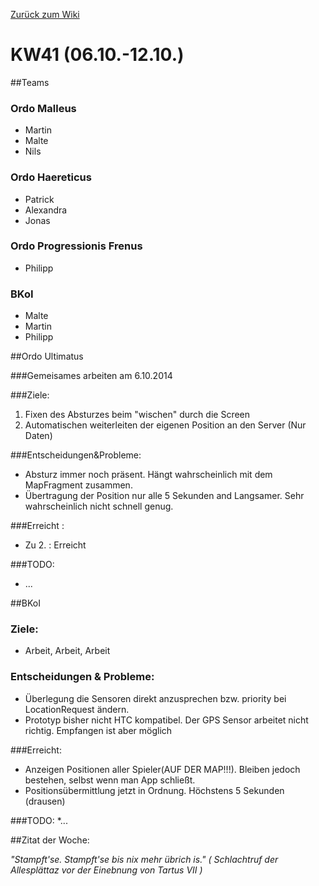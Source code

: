 [Zurück zum Wiki](https://github.com/Institute-Web-Science-and-Technologies/GeoVisualization/wiki/Entwicklungstagebuch)
# KW41 (06.10.-12.10.)
##Teams
### Ordo Malleus
* Martin 
* Malte 
* Nils

### Ordo Haereticus
* Patrick
* Alexandra
* Jonas

### Ordo Progressionis Frenus
* Philipp

### BKoI
* Malte
* Martin
* Philipp

##Ordo Ultimatus

###Gemeisames arbeiten am 6.10.2014


###Ziele:
 1. Fixen des Absturzes beim "wischen" durch die Screen
 2. Automatischen weiterleiten der eigenen Position an den Server (Nur Daten)
 
###Entscheidungen&Probleme:
* Absturz immer noch präsent. Hängt wahrscheinlich mit dem MapFragment zusammen.
* Übertragung der Position nur alle 5 Sekunden and Langsamer. Sehr wahrscheinlich nicht schnell genug.


###Erreicht :
* Zu 2. : Erreicht

###TODO:
* ...

##BKoI

### Ziele:
 * Arbeit, Arbeit, Arbeit
 
### Entscheidungen & Probleme:
* Überlegung die Sensoren direkt anzusprechen bzw. priority bei LocationRequest ändern.
* Prototyp bisher nicht HTC kompatibel. Der GPS Sensor arbeitet nicht richtig. Empfangen ist aber möglich


###Erreicht:
* Anzeigen Positionen aller Spieler(AUF DER MAP!!!). Bleiben jedoch bestehen, selbst wenn man App schließt.
* Positionsübermittlung jetzt in Ordnung. Höchstens 5 Sekunden (drausen)

###TODO:
*...


 

##Zitat der Woche:

_"Stampft'se. Stampft'se bis nix mehr übrich is." ( Schlachtruf der Allesplättaz vor der Einebnung von Tartus VII )_
